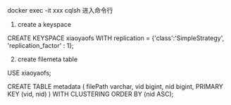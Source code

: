docker exec -it xxx 
cqlsh 进入命令行

 


1. create a keyspace

CREATE KEYSPACE xiaoyaofs WITH replication = {'class':'SimpleStrategy', 'replication_factor' : 1};

2. create filemeta table

 USE xiaoyaofs;

 CREATE TABLE metadata (
    filePath varchar,
    vid bigint,
    nid bigint,
    PRIMARY KEY (vid, nid)
 ) WITH CLUSTERING ORDER BY (nid ASC);


 
